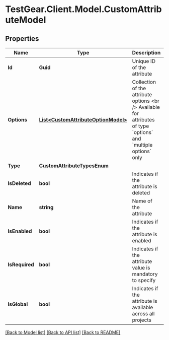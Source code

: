 # TestGear.Client.Model.CustomAttributeModel

## Properties

Name | Type | Description | Notes
------------ | ------------- | ------------- | -------------
**Id** | **Guid** | Unique ID of the attribute | [optional] 
**Options** | [**List&lt;CustomAttributeOptionModel&gt;**](CustomAttributeOptionModel.md) | Collection of the attribute options  &lt;br /&gt;  Available for attributes of type &#x60;options&#x60; and &#x60;multiple options&#x60; only | [optional] 
**Type** | **CustomAttributeTypesEnum** |  | 
**IsDeleted** | **bool** | Indicates if the attribute is deleted | [optional] 
**Name** | **string** | Name of the attribute | 
**IsEnabled** | **bool** | Indicates if the attribute is enabled | [optional] 
**IsRequired** | **bool** | Indicates if the attribute value is mandatory to specify | [optional] 
**IsGlobal** | **bool** | Indicates if the attribute is available across all projects | [optional] 

[[Back to Model list]](../README.md#documentation-for-models) [[Back to API list]](../README.md#documentation-for-api-endpoints) [[Back to README]](../README.md)


